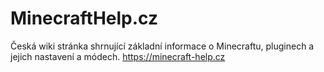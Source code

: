 # MinecraftHelp.cz

Česká wiki stránka shrnující základní informace o Minecraftu, pluginech a jejich nastavení a módech. https://minecraft-help.cz
